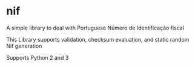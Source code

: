 # nif
A simple library to deal with Portuguese Número de Identificação fiscal 

This Library supports validation, checksum evaluation, and static random Nif generation

Supports Python 2 and 3